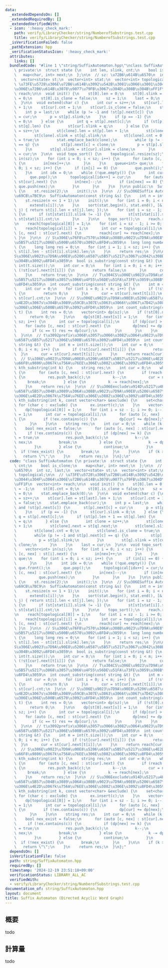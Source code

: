 ```yaml
---
data:
  _extendedDependsOn: []
  _extendedRequiredBy: []
  _extendedVerifiedWith:
  - icon: ':heavy_check_mark:'
    path: verify/LibraryChecker/string/NumberofSubstrings.test.cpp
    title: verify/LibraryChecker/string/NumberofSubstrings.test.cpp
  _isVerificationFailed: false
  _pathExtension: hpp
  _verificationStatusIcon: ':heavy_check_mark:'
  attributes:
    links: []
  bundledCode: "#line 1 \"string/SuffixAutomaton.hpp\"\nclass SuffixAutomaton {\n\
    \ private:\n  struct state {\n    int len, slink, cnt;\n    bool is_clone;\n \
    \   map<char, int> next;\n  };\n\n  // sz: \u72B6\u614B\u6570\n  int sz, last;\n\
    \  vector<state> st;\n  vector<int> stat;\n  vector<int> topological;\n\n  //\
    \ \u73FE\u5728\u306E\u72B6\u614B\u3092\u542B\u3081\u3066\u3001\u3044\u304F\u3064\
    \u306E\u72B6\u614B\u3078\u9077\u79FB\u3067\u304D\u308B\u304B\uFF1F\n  vector<int>\
    \ reach;\n\n  void init() {\n    st[0].len = 0;\n    st[0].slink = -1;\n    st[0].cnt\
    \ = 0;\n    st[0].is_clone = false;\n    sz = 1;\n    last = 0;\n    stat.emplace_back(0);\n\
    \  }\n\n  void extend(char c) {\n    int cur = sz++;\n    st[cur].len = st[last].len\
    \ + 1;\n    st[cur].cnt = 1;\n    st[cur].is_clone = false;\n    stat.emplace_back(cur);\n\
    \    int p = last;\n    while (p != -1 and !st[p].next[c]) {\n      st[p].next[c]\
    \ = cur;\n      p = st[p].slink;\n    }\n    if (p == -1) {\n      st[cur].slink\
    \ = 0;\n    } else {\n      int q = st[p].next[c];\n      if (st[p].len + 1 ==\
    \ st[q].len) {\n        st[cur].slink = q;\n      } else {\n        int clone\
    \ = sz++;\n        st[clone].len = st[p].len + 1;\n        st[clone].next = st[q].next;\n\
    \        st[clone].slink = st[q].slink;\n        st[clone].cnt = 0;\n        st[clone].is_clone\
    \ = true;\n        stat.emplace_back(clone);\n        while (p != -1 and st[p].next[c]\
    \ == q) {\n          st[p].next[c] = clone;\n          p = st[p].slink;\n    \
    \    }\n        st[q].slink = st[cur].slink = clone;\n      }\n    }\n    last\
    \ = cur;\n  }\n\n  void topo_sort() {\n    topological.resize(sz);\n    vector<int>\
    \ in(sz);\n    for (int i = 0; i < sz; i++) {\n      for (auto [c, nex] : st[i].next)\
    \ {\n        in[nex]++;\n      }\n    }\n    queue<int> que;\n    for (int i =\
    \ 0; i < sz; i++) {\n      if (in[i] == 0) {\n        que.push(i);\n      }\n\
    \    }\n    int idx = 0;\n    while (!que.empty()) {\n      int cur = que.front();\n\
    \      que.pop();\n      topological[idx++] = cur;\n      for (auto [c, nex] :\
    \ st[cur].next) {\n        in[nex]--;\n        if (in[nex] == 0) {\n         \
    \ que.push(nex);\n        }\n      }\n    }\n  }\n\n public:\n  SuffixAutomaton()\
    \ {\n    st.resize(2);\n    init();\n  }\n\n  // S\u306ESuffix Automaton\u3092\
    \u69CB\u7BC9\n  SuffixAutomaton(const string &s) {\n    int n = int(s.size());\n\
    \    st.resize(n << 1 + 1);\n    init();\n    for (int i = 0; i < n; i++) {\n\
    \      extend(s[i]);\n    }\n    sort(stat.begin(), stat.end(), [&](int i, int\
    \ j) { return st[i].len < st[j].len; });\n    for (int i = sz - 1; i >= 0; i--)\
    \ {\n      if (st[stat[i]].slink != -1) {\n        st[st[stat[i]].slink].cnt +=\
    \ st[stat[i]].cnt;\n      }\n    }\n\n    topo_sort();\n    reach.resize(topological.size());\n\
    \n    reach[topological[0]] = 1;\n    for (int i = sz - 1; i >= 0; i--) {\n  \
    \    reach[topological[i]] = 1;\n      int cur = topological[i];\n      for (auto\
    \ [c, nex] : st[cur].next) {\n        reach[cur] += reach[nex];\n      }\n   \
    \ }\n  }\n\n  // S\u306E\u76F8\u7570\u306A\u308B\u9023\u7D9A\u90E8\u5206\u6587\
    \u5B57\u5217\u306E\u500B\u6570\u3092\u8FD4\u3059\n  long long number_of_substrings()\
    \ {\n    long long res = 0;\n    for (int i = 1; i < sz; i++) {\n      res +=\
    \ st[i].len - st[st[i].slink].len;\n    }\n    return res;\n  }\n\n  // T\u306F\
    S\u306E\u9023\u7D9A\u90E8\u5206\u6587\u5B57\u5217\u3067\u3042\u308B\u304B\u5426\
    \u304B\u3092\u8FD4\u3059\n  bool is_substring(const string &t) {\n    int m =\
    \ int(t.size());\n    int cur = 0;\n    for (int i = 0; i < m; i++) {\n      if\
    \ (!st[cur].next[t[i]]) {\n        return false;\n      }\n      cur = st[cur].next[t[i]];\n\
    \    }\n    return true;\n  }\n\n  // T\u304CS\u306E\u9023\u7D9A\u90E8\u5206\u6587\
    \u5B57\u5217\u3068\u3057\u3066\u4F55\u56DE\u51FA\u73FE\u3059\u308B\u304B\u3092\
    \u8FD4\u3059\n  int count_substring(const string &t) {\n    int m = int(t.size());\n\
    \    int cur = 0;\n    for (int i = 0; i < m; i++) {\n      if (!st[cur].next[t[i]])\
    \ {\n        return 0;\n      }\n      cur = st[cur].next[t[i]];\n    }\n    return\
    \ st[cur].cnt;\n  }\n\n  // S\u306E\u9023\u7D9A\u90E8\u5206\u6587\u5B57\u5217\u306E\
    \u4E2D\u3067s\u304B\u3089\u59CB\u307E\u3063\u3066t\u3067\u7D42\u308F\u308B\u3082\
    \u306E\u306E\u500B\u6570\u3092\u8FD4\u3059\n  int count_substring(char s, char\
    \ t) {\n    int res = 0;\n    vector<int> dp(sz);\n    if (!st[0].next[s]) {\n\
    \      return 0;\n    }\n\n    dp[st[0].next[s]] = 1;\n    for (int i = 0; i <\
    \ sz; i++) {\n      int cur = topological[i];\n      if (dp[cur] > 0) {\n    \
    \    for (auto [c, nex] : st[cur].next) {\n          dp[nex] += dp[cur];\n   \
    \       if (c == t) res += dp[cur];\n        }\n      }\n    }\n    return res;\n\
    \  }\n\n  // t\u3092prefix\u3068\u3057\u3066\u3082\u3064\u9023\u7D9A\u90E8\u5206\
    \u6587\u5B57\u5217\u306E\u500B\u6570\u3092\u8FD4\u3059\n  int count_prefix(const\
    \ string &t) {\n    int m = int(t.size());\n    int cur = 0;\n    for (int i =\
    \ 0; i < m; i++) {\n      if (!st[cur].next[t[i]]) {\n        return 0;\n    \
    \  }\n      cur = st[cur].next[t[i]];\n    }\n    return reach[cur];\n  }\n\n\
    \  // S\u306E\u9023\u7D9A\u90E8\u5206\u6587\u5B57\u5217\u306E\u4E2D\u3067\u8F9E\
    \u66F8\u9806\u3067k\u756A\u76EE\u306E\u3082\u306E\u3092\u8FD4\u3059\n  string\
    \ kth_substring(int k) {\n    string res;\n    int cur = 0;\n    while (k > 0)\
    \ {\n      for (auto [c, nex] : st[cur].next) {\n        if (reach[nex] >= k)\
    \ {\n          res.push_back(c);\n          k--;\n          cur = nex;\n     \
    \     break;\n        } else {\n          k -= reach[nex];\n        }\n      }\n\
    \    }\n    return res;\n  }\n\n  // S\u306Eexclude\u914D\u5217\u4EE5\u5916\u306E\
    \u6587\u5B57\u304B\u3089\u306A\u308B\u9023\u7D9A\u90E8\u5206\u6587\u5B57\u5217\
    \u306E\u4E2D\u3067k\u756A\u76EE\u306E\u3082\u306E\u3092\u8FD4\u3059\n  string\
    \ kth_substring(int k, const vector<char> &exclude) {\n    set<char> ex;\n   \
    \ for (char c : exclude) {\n      ex.insert(c);\n    }\n    vector<int> dp(sz);\n\
    \    dp[topological[0]] = 1;\n    for (int i = sz - 1; i >= 0; i--) {\n      dp[topological[i]]\
    \ = 1;\n      int cur = topological[i];\n      for (auto [c, nex] : st[cur].next)\
    \ {\n        if (!ex.contains(c)) {\n          dp[cur] += dp[nex];\n        }\n\
    \      }\n    }\n\n    string res;\n    int cur = 0;\n    while (k > 0) {\n  \
    \    bool nex_exist = false;\n      for (auto [c, nex] : st[cur].next) {\n   \
    \     if (!ex.contains(c)) {\n          if (dp[nex] >= k) {\n            nex_exist\
    \ = true;\n            res.push_back(c);\n            k--;\n            cur =\
    \ nex;\n            break;\n          } else {\n            k -= dp[nex];\n  \
    \        }\n        } else {\n          continue;\n        }\n      }\n\n    \
    \  if (!nex_exist) {\n        break;\n      }\n    }\n\n    if (k > 0) {\n   \
    \   return \"\";\n    }\n    return res;\n  }\n};\n"
  code: "class SuffixAutomaton {\n private:\n  struct state {\n    int len, slink,\
    \ cnt;\n    bool is_clone;\n    map<char, int> next;\n  };\n\n  // sz: \u72B6\u614B\
    \u6570\n  int sz, last;\n  vector<state> st;\n  vector<int> stat;\n  vector<int>\
    \ topological;\n\n  // \u73FE\u5728\u306E\u72B6\u614B\u3092\u542B\u3081\u3066\u3001\
    \u3044\u304F\u3064\u306E\u72B6\u614B\u3078\u9077\u79FB\u3067\u304D\u308B\u304B\
    \uFF1F\n  vector<int> reach;\n\n  void init() {\n    st[0].len = 0;\n    st[0].slink\
    \ = -1;\n    st[0].cnt = 0;\n    st[0].is_clone = false;\n    sz = 1;\n    last\
    \ = 0;\n    stat.emplace_back(0);\n  }\n\n  void extend(char c) {\n    int cur\
    \ = sz++;\n    st[cur].len = st[last].len + 1;\n    st[cur].cnt = 1;\n    st[cur].is_clone\
    \ = false;\n    stat.emplace_back(cur);\n    int p = last;\n    while (p != -1\
    \ and !st[p].next[c]) {\n      st[p].next[c] = cur;\n      p = st[p].slink;\n\
    \    }\n    if (p == -1) {\n      st[cur].slink = 0;\n    } else {\n      int\
    \ q = st[p].next[c];\n      if (st[p].len + 1 == st[q].len) {\n        st[cur].slink\
    \ = q;\n      } else {\n        int clone = sz++;\n        st[clone].len = st[p].len\
    \ + 1;\n        st[clone].next = st[q].next;\n        st[clone].slink = st[q].slink;\n\
    \        st[clone].cnt = 0;\n        st[clone].is_clone = true;\n        stat.emplace_back(clone);\n\
    \        while (p != -1 and st[p].next[c] == q) {\n          st[p].next[c] = clone;\n\
    \          p = st[p].slink;\n        }\n        st[q].slink = st[cur].slink =\
    \ clone;\n      }\n    }\n    last = cur;\n  }\n\n  void topo_sort() {\n    topological.resize(sz);\n\
    \    vector<int> in(sz);\n    for (int i = 0; i < sz; i++) {\n      for (auto\
    \ [c, nex] : st[i].next) {\n        in[nex]++;\n      }\n    }\n    queue<int>\
    \ que;\n    for (int i = 0; i < sz; i++) {\n      if (in[i] == 0) {\n        que.push(i);\n\
    \      }\n    }\n    int idx = 0;\n    while (!que.empty()) {\n      int cur =\
    \ que.front();\n      que.pop();\n      topological[idx++] = cur;\n      for (auto\
    \ [c, nex] : st[cur].next) {\n        in[nex]--;\n        if (in[nex] == 0) {\n\
    \          que.push(nex);\n        }\n      }\n    }\n  }\n\n public:\n  SuffixAutomaton()\
    \ {\n    st.resize(2);\n    init();\n  }\n\n  // S\u306ESuffix Automaton\u3092\
    \u69CB\u7BC9\n  SuffixAutomaton(const string &s) {\n    int n = int(s.size());\n\
    \    st.resize(n << 1 + 1);\n    init();\n    for (int i = 0; i < n; i++) {\n\
    \      extend(s[i]);\n    }\n    sort(stat.begin(), stat.end(), [&](int i, int\
    \ j) { return st[i].len < st[j].len; });\n    for (int i = sz - 1; i >= 0; i--)\
    \ {\n      if (st[stat[i]].slink != -1) {\n        st[st[stat[i]].slink].cnt +=\
    \ st[stat[i]].cnt;\n      }\n    }\n\n    topo_sort();\n    reach.resize(topological.size());\n\
    \n    reach[topological[0]] = 1;\n    for (int i = sz - 1; i >= 0; i--) {\n  \
    \    reach[topological[i]] = 1;\n      int cur = topological[i];\n      for (auto\
    \ [c, nex] : st[cur].next) {\n        reach[cur] += reach[nex];\n      }\n   \
    \ }\n  }\n\n  // S\u306E\u76F8\u7570\u306A\u308B\u9023\u7D9A\u90E8\u5206\u6587\
    \u5B57\u5217\u306E\u500B\u6570\u3092\u8FD4\u3059\n  long long number_of_substrings()\
    \ {\n    long long res = 0;\n    for (int i = 1; i < sz; i++) {\n      res +=\
    \ st[i].len - st[st[i].slink].len;\n    }\n    return res;\n  }\n\n  // T\u306F\
    S\u306E\u9023\u7D9A\u90E8\u5206\u6587\u5B57\u5217\u3067\u3042\u308B\u304B\u5426\
    \u304B\u3092\u8FD4\u3059\n  bool is_substring(const string &t) {\n    int m =\
    \ int(t.size());\n    int cur = 0;\n    for (int i = 0; i < m; i++) {\n      if\
    \ (!st[cur].next[t[i]]) {\n        return false;\n      }\n      cur = st[cur].next[t[i]];\n\
    \    }\n    return true;\n  }\n\n  // T\u304CS\u306E\u9023\u7D9A\u90E8\u5206\u6587\
    \u5B57\u5217\u3068\u3057\u3066\u4F55\u56DE\u51FA\u73FE\u3059\u308B\u304B\u3092\
    \u8FD4\u3059\n  int count_substring(const string &t) {\n    int m = int(t.size());\n\
    \    int cur = 0;\n    for (int i = 0; i < m; i++) {\n      if (!st[cur].next[t[i]])\
    \ {\n        return 0;\n      }\n      cur = st[cur].next[t[i]];\n    }\n    return\
    \ st[cur].cnt;\n  }\n\n  // S\u306E\u9023\u7D9A\u90E8\u5206\u6587\u5B57\u5217\u306E\
    \u4E2D\u3067s\u304B\u3089\u59CB\u307E\u3063\u3066t\u3067\u7D42\u308F\u308B\u3082\
    \u306E\u306E\u500B\u6570\u3092\u8FD4\u3059\n  int count_substring(char s, char\
    \ t) {\n    int res = 0;\n    vector<int> dp(sz);\n    if (!st[0].next[s]) {\n\
    \      return 0;\n    }\n\n    dp[st[0].next[s]] = 1;\n    for (int i = 0; i <\
    \ sz; i++) {\n      int cur = topological[i];\n      if (dp[cur] > 0) {\n    \
    \    for (auto [c, nex] : st[cur].next) {\n          dp[nex] += dp[cur];\n   \
    \       if (c == t) res += dp[cur];\n        }\n      }\n    }\n    return res;\n\
    \  }\n\n  // t\u3092prefix\u3068\u3057\u3066\u3082\u3064\u9023\u7D9A\u90E8\u5206\
    \u6587\u5B57\u5217\u306E\u500B\u6570\u3092\u8FD4\u3059\n  int count_prefix(const\
    \ string &t) {\n    int m = int(t.size());\n    int cur = 0;\n    for (int i =\
    \ 0; i < m; i++) {\n      if (!st[cur].next[t[i]]) {\n        return 0;\n    \
    \  }\n      cur = st[cur].next[t[i]];\n    }\n    return reach[cur];\n  }\n\n\
    \  // S\u306E\u9023\u7D9A\u90E8\u5206\u6587\u5B57\u5217\u306E\u4E2D\u3067\u8F9E\
    \u66F8\u9806\u3067k\u756A\u76EE\u306E\u3082\u306E\u3092\u8FD4\u3059\n  string\
    \ kth_substring(int k) {\n    string res;\n    int cur = 0;\n    while (k > 0)\
    \ {\n      for (auto [c, nex] : st[cur].next) {\n        if (reach[nex] >= k)\
    \ {\n          res.push_back(c);\n          k--;\n          cur = nex;\n     \
    \     break;\n        } else {\n          k -= reach[nex];\n        }\n      }\n\
    \    }\n    return res;\n  }\n\n  // S\u306Eexclude\u914D\u5217\u4EE5\u5916\u306E\
    \u6587\u5B57\u304B\u3089\u306A\u308B\u9023\u7D9A\u90E8\u5206\u6587\u5B57\u5217\
    \u306E\u4E2D\u3067k\u756A\u76EE\u306E\u3082\u306E\u3092\u8FD4\u3059\n  string\
    \ kth_substring(int k, const vector<char> &exclude) {\n    set<char> ex;\n   \
    \ for (char c : exclude) {\n      ex.insert(c);\n    }\n    vector<int> dp(sz);\n\
    \    dp[topological[0]] = 1;\n    for (int i = sz - 1; i >= 0; i--) {\n      dp[topological[i]]\
    \ = 1;\n      int cur = topological[i];\n      for (auto [c, nex] : st[cur].next)\
    \ {\n        if (!ex.contains(c)) {\n          dp[cur] += dp[nex];\n        }\n\
    \      }\n    }\n\n    string res;\n    int cur = 0;\n    while (k > 0) {\n  \
    \    bool nex_exist = false;\n      for (auto [c, nex] : st[cur].next) {\n   \
    \     if (!ex.contains(c)) {\n          if (dp[nex] >= k) {\n            nex_exist\
    \ = true;\n            res.push_back(c);\n            k--;\n            cur =\
    \ nex;\n            break;\n          } else {\n            k -= dp[nex];\n  \
    \        }\n        } else {\n          continue;\n        }\n      }\n\n    \
    \  if (!nex_exist) {\n        break;\n      }\n    }\n\n    if (k > 0) {\n   \
    \   return \"\";\n    }\n    return res;\n  }\n};"
  dependsOn: []
  isVerificationFile: false
  path: string/SuffixAutomaton.hpp
  requiredBy: []
  timestamp: '2024-12-19 23:51:18+09:00'
  verificationStatus: LIBRARY_ALL_AC
  verifiedWith:
  - verify/LibraryChecker/string/NumberofSubstrings.test.cpp
documentation_of: string/SuffixAutomaton.hpp
layout: document
title: Suffix Automaton (Directed Acyclic Word Graph)
---
```


## 概要

todo

## 計算量
todo